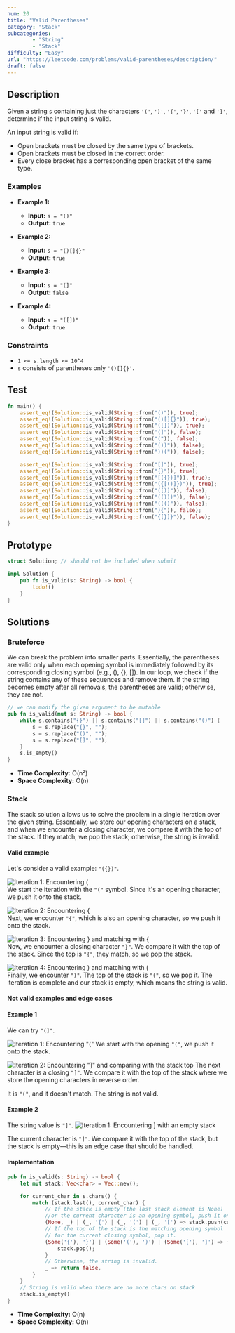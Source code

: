```yaml
---
num: 20
title: "Valid Parentheses"
category: "Stack"
subcategories: 
        - "String"
        - "Stack"
difficulty: "Easy"
url: "https://leetcode.com/problems/valid-parentheses/description/"
draft: false
---
```


## Description

Given a string `s` containing just the characters `'('`, `')'`, `'{'`, `'}'`, `'['` and `']'`, determine if the input string is valid.

An input string is valid if:
- Open brackets must be closed by the same type of brackets.
- Open brackets must be closed in the correct order.
- Every close bracket has a corresponding open bracket of the same type.

### Examples

- **Example 1:**
  - **Input:** `s = "()"`
  - **Output:** `true`
  
- **Example 2:**
  - **Input:** `s = "()[]{}"`
  - **Output:** `true`
  
- **Example 3:**
  - **Input:** `s = "(]"`
  - **Output:** `false`
  
- **Example 4:**
  - **Input:** `s = "([])"`
  - **Output:** `true`

### Constraints
- `1 <= s.length <= 10^4`
- `s` consists of parentheses only `'()[]{}'`.

## Test

```rust
fn main() {
    assert_eq!(Solution::is_valid(String::from("()")), true);
    assert_eq!(Solution::is_valid(String::from("()[]{}")), true);
    assert_eq!(Solution::is_valid(String::from("([])")), true);
    assert_eq!(Solution::is_valid(String::from("(]")), false);
    assert_eq!(Solution::is_valid(String::from("(")), false);
    assert_eq!(Solution::is_valid(String::from("())")), false);
    assert_eq!(Solution::is_valid(String::from("))(")), false);

    assert_eq!(Solution::is_valid(String::from("[]")), true);
    assert_eq!(Solution::is_valid(String::from("{}")), true);
    assert_eq!(Solution::is_valid(String::from("[({})]")), true);
    assert_eq!(Solution::is_valid(String::from("({[()]})")), true);
    assert_eq!(Solution::is_valid(String::from("([)]")), false);
    assert_eq!(Solution::is_valid(String::from("(()))")), false);
    assert_eq!(Solution::is_valid(String::from("((()")), false);
    assert_eq!(Solution::is_valid(String::from("){")), false);
    assert_eq!(Solution::is_valid(String::from("{[}]}")), false);
}
```

## Prototype

```rust
struct Solution; // should not be included when submit

impl Solution {
    pub fn is_valid(s: String) -> bool {
        todo!()
    }
}
```

## Solutions

### Bruteforce

We can break the problem into smaller parts. Essentially, the parentheses are valid only when each opening symbol is immediately followed by its corresponding closing symbol (e.g., (), {}, []). In our loop, we check if the string contains any of these sequences and remove them. If the string becomes empty after all removals, the parentheses are valid; otherwise, they are not.

```rust
// we can modify the given argument to be mutable
pub fn is_valid(mut s: String) -> bool {
    while s.contains("{}") || s.contains("[]") || s.contains("()") {
        s = s.replace("{}", "");
        s = s.replace("()", "");
        s = s.replace("[]", "");
    }
    s.is_empty()
}
```

- **Time Complexity:** O(n²)  
- **Space Complexity:** O(n)


### Stack

The stack solution allows us to solve the problem in a single iteration over the given string. Essentially, we store our opening characters on a stack, and when we encounter a closing character, we compare it with the top of the stack. If they match, we pop the stack; otherwise, the string is invalid.

#### Valid example

Let's consider a valid example: `"({})"`.

![Iteration 1: Encountering (](20-valid-parentheses-1.png "Iteration 1: Pushing ( onto the stack")  
We start the iteration with the `"("` symbol. Since it's an opening character, we push it onto the stack.

![Iteration 2: Encountering {](20-valid-parentheses-2.png "Iteration 2: Pushing { onto the stack")  
Next, we encounter `"{"`, which is also an opening character, so we push it onto the stack.

![Iteration 3: Encountering } and matching with {](20-valid-parentheses-3.png "Iteration 3: Matching } with { and popping from the stack")  
Now, we encounter a closing character `"}"`. We compare it with the top of the stack. Since the top is `"{"`, they match, so we pop the stack.

![Iteration 4: Encountering ) and matching with (](20-valid-parentheses-4.png "Iteration 4: Matching ) with ( and popping from the stack")  
Finally, we encounter `")"`. The top of the stack is `"("`, so we pop it. The iteration is complete and our stack is empty, which means the string is valid.

#### Not valid examples and edge cases

#### Example 1
We can try `"(]"`.

![Iteration 1: Encountering "("](20-valid-parentheses-notvalid-1-1.png "Iteration 1: Pushing ( onto the stack")
We start with the opening `"("`, we push it onto the stack.

![Iteration 2: Encountering "\]" and comparing with the stack top](20-valid-parentheses-notvalid-1-2.png "Iteration 2: Comparing ] with the stack top")
The next character is a closing `"]"`. We compare it with the top of the stack where we store the opening characters in reverse order.

It is `"("`, and it doesn't match. The string is not valid.

#### Example 2
The string value is `"]"`.
![Iteration 1: Encountering \] with an empty stack](20-valid-parentheses-notvalid-2-1.png "Iteration 1: Encountering ] with an empty stack")

The current character is `"]"`. We compare it with the top of the stack, but the stack is empty—this is an edge case that should be handled.

#### Implementation


```rust
pub fn is_valid(s: String) -> bool {
    let mut stack: Vec<char> = Vec::new();

    for current_char in s.chars() {
        match (stack.last(), current_char) {
            // If the stack is empty (the last stack element is None)
            //or the current character is an opening symbol, push it onto the stack.
            (None, _) | (_, '{') | (_, '(') | (_, '[') => stack.push(current_char),
            // If the top of the stack is the matching opening symbol
            // for the current closing symbol, pop it.
            (Some('{'), '}') | (Some('('), ')') | (Some('['), ']') => {
                stack.pop();
            }
            // Otherwise, the string is invalid.
            _ => return false,
        }
    }
    // String is valid when there are no more chars on stack
    stack.is_empty()
}
```


- **Time Complexity:** O(n)  
- **Space Complexity:** O(n)